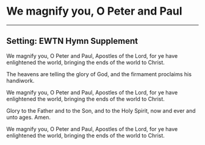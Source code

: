 # We magnify you, O Peter and Paul

***

## Setting: EWTN Hymn Supplement

We magnify you, O Peter and Paul,
Apostles of the Lord, 
for ye have enlightened the world,
bringing the ends of the world to Christ.

The heavens are telling the glory of God,
and the firmament proclaims his handiwork.

We magnify you, O Peter and Paul,
Apostles of the Lord, 
for ye have enlightened the world,
bringing the ends of the world to Christ.

Glory to the Father and to the Son,
and to the Holy Spirit,
now and ever and unto ages. Amen.

We magnify you, O Peter and Paul,
Apostles of the Lord, 
for ye have enlightened the world,
bringing the ends of the world to Christ.
